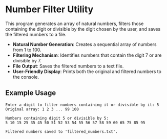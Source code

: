 # Number Filter Utility

This program generates an array of natural numbers, filters those containing the digit or divisible by the digit chosen by the user, and saves the filtered numbers to a file.

- **Natural Number Generation**: Creates a sequential array of numbers from 1 to 100.
- **Filtering Mechanism**: Identifies numbers that contain the digit 7 or are divisible by 7.
- **File Output**: Saves the filtered numbers to a text file.
- **User-Friendly Display**: Prints both the original and filtered numbers to the console.

## Example Usage
```
Enter a digit to filter numbers containing it or divisible by it: 5
Original array: 1 2 3 ... 99 100

Numbers containing digit 5 or divisible by 5:
5 10 15 25 35 45 50 51 52 53 54 55 56 57 58 59 60 65 75 85 95 

Filtered numbers saved to 'filtered_numbers.txt'.

```

